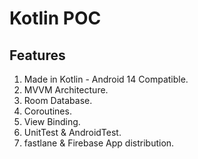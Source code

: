 # Kotlin POC

## Features

1. Made in Kotlin - Android 14 Compatible.
2. MVVM Architecture.
3. Room Database.
4. Coroutines.
5. View Binding.
6. UnitTest & AndroidTest.
7. fastlane & Firebase App distribution.
